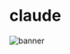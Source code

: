 # claude

![banner]([https://i.imgur.com/yourimage.png](https://media.tenor.com/OEzKrlNrTU8AAAAM/kira-yoshikage-killer-queen.gif))
